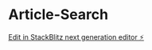 # Article-Search

[Edit in StackBlitz next generation editor ⚡️](https://stackblitz.com/~/github.com/AakashGoradia/Article-Search)
